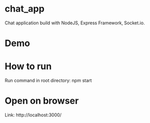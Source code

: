 # chat_app
Chat application build with NodeJS, Express Framework, Socket.io.
# Demo
# How to run
Run command in root directory: npm start
# Open on browser
Link: http://localhost:3000/
